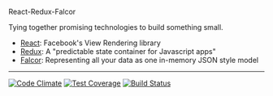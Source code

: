 React-Redux-Falcor

Tying together promising technologies to build something small.

* [React](http://facebook.github.io/react/):  Facebook's View Rendering library
* [Redux](http://rackt.github.io/redux/): A "predictable state container for Javascript apps"
* [Falcor](http://netflix.github.io/falcor/):  Representing all your data as one in-memory JSON style model

***
[![Code Climate](https://codeclimate.com/github/magee/react-redux-falcor/badges/gpa.svg)](https://codeclimate.com/github/magee/react-redux-falcor)   [![Test Coverage](https://codeclimate.com/github/magee/react-redux-falcor/badges/coverage.svg)](https://codeclimate.com/github/magee/react-redux-falcor/coverage)   [![Build Status](https://travis-ci.org/magee/react-redux-falcor.svg?branch=master)](https://travis-ci.org/magee/react-redux-falcor)

